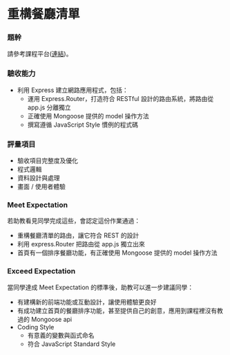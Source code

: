 # 重構餐廳清單

### 題幹
請參考課程平台([連結](https://lighthouse.alphacamp.co/courses/42/assignments/1039))。

### 驗收能力
* 利用 Express 建立網路應用程式，包括：
  * 運用 Express.Router，打造符合 RESTful 設計的路由系統，將路由從 app.js 分離獨立
  * 正確使用 Mongoose 提供的 model 操作方法
  * 撰寫遵循 JavaScript Style 慣例的程式碼
### 評量項目
* 驗收項目完整度及優化
* 程式邏輯
* 資料設計與處理
* 畫面 / 使用者體驗
### Meet Expectation
若助教看見同學完成這些，會認定這份作業通過：
* 重構餐廳清單的路由，讓它符合 REST 的設計
* 利用 express.Router 把路由從 app.js 獨立出來
* 首頁有一個排序餐廳功能，有正確使用 Mongoose 提供的 model 操作方法
### Exceed Expectation
當同學達成 Meet Expectation 的標準後，助教可以進一步建議同學：
* 有建構新的前端功能或互動設計，讓使用體驗更良好
* 有成功建立首頁的餐廳排序功能，甚至提供自己的創意，應用到課程裡沒有教過的 Mongoose api
* Coding Style
  * 有意義的變數與函式命名
  * 符合 JavaScript Standard Style